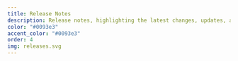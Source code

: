 ```yaml
---
title: Release Notes
description: Release notes, highlighting the latest changes, updates, and warnings.
color: "#0093e3"
accent_color: "#0093e3"
order: 4
img: releases.svg
---
```

